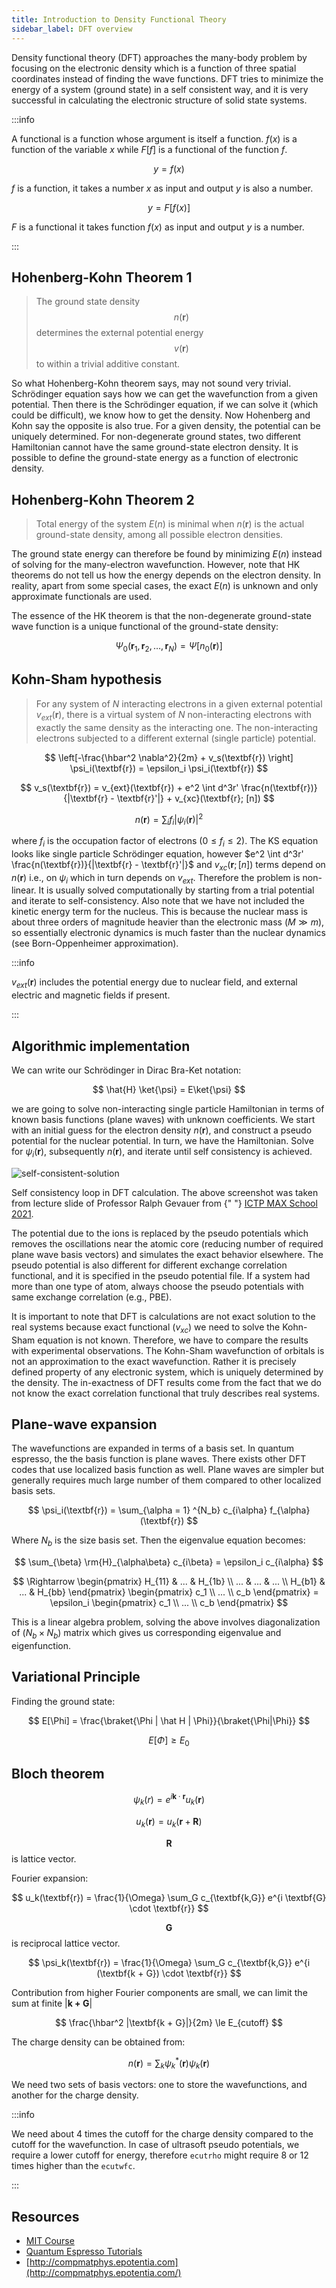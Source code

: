 ```yaml
---
title: Introduction to Density Functional Theory
sidebar_label: DFT overview
---
```


Density functional theory (DFT) approaches the many-body problem by focusing on
the electronic density which is a function of three spatial coordinates instead
of finding the wave functions. DFT tries to minimize the energy of a system
(ground state) in a self consistent way, and it is very successful in
calculating the electronic structure of solid state systems.

:::info

A functional is a function whose argument is itself a function. $f(x)$ is a
function of the variable $x$ while $F[f]$ is a functional of the function $f$.

$$
y = f(x)
$$

$f$ is a function, it takes a number $x$ as input and output $y$ is also a
number.

$$
y = F[f(x)]
$$

$F$ is a functional it takes function $f(x)$ as input and output $y$ is a
number.

:::

## Hohenberg-Kohn Theorem 1

> The ground state density $$n(\textbf{r})$$ determines the external potential
energy $$v(\textbf{r})$$ to within a trivial additive constant.

So what Hohenberg-Kohn theorem says, may not sound very trivial. Schrödinger
equation says how we can get the wavefunction from a given potential. Then there
is the Schrödinger equation, if we can solve it (which could be difficult), we
know how to get the density. Now Hohenberg and Kohn say the opposite is also
true. For a given density, the potential can be uniquely determined. For
non-degenerate ground states, two different Hamiltonian cannot have the same
ground-state electron density. It is possible to define the ground-state energy
as a function of electronic density.

## Hohenberg-Kohn Theorem 2

> Total energy of the system $E(n)$ is minimal when $n(\textbf{r})$ is the
actual ground-state density, among all possible electron densities.

The ground state energy can therefore be found by minimizing $E(n)$ instead of
solving for the many-electron wavefunction. However, note that HK theorems do
not tell us how the energy depends on the electron density. In reality, apart
from some special cases, the exact $E(n)$ is unknown and only approximate
functionals are used.

The essence of the HK theorem is that the non-degenerate ground-state wave
function is a unique functional of the ground-state density:

$$
\Psi_0(\textbf{r}_1, \textbf{r}_2, \dots, \textbf{r}_N) = \Psi[n_0(\textbf{r})]
$$

## Kohn-Sham hypothesis

> For any system of $N$ interacting electrons in a given external potential
$v_{ext} (\textbf{r})$, there is a virtual system of $N$ non-interacting
electrons with exactly the same density as the interacting one. The
non-interacting electrons subjected to a different external (single particle)
potential.

$$
\left[-\frac{\hbar^2 \nabla^2}{2m} + v_s(\textbf{r}) \right] \psi_i(\textbf{r})
= \epsilon_i \psi_i(\textbf{r})
$$

$$
v_s(\textbf{r}) = v_{ext}(\textbf{r}) + e^2 \int d^3r'
\frac{n(\textbf{r})}{|\textbf{r} - \textbf{r}'|} + v_{xc}(\textbf{r}; [n])
$$

$$
n(\textbf{r}) = \sum_i f_i |\psi_i (\textbf{r})|^2
$$

where $f_i$ is the occupation factor of electrons ($0 \le f_i \le 2$). The
KS equation looks like single particle Schrödinger equation, however $e^2 \int
d^3r' \frac{n(\textbf{r})}{|\textbf{r} - \textbf{r}'|}$ and $v_{xc} (\textbf{r};
[n])$ terms depend on $n(\textbf{r})$ i.e., on $\psi_i$ which in turn depends on
$v_{ext}$. Therefore the problem is non-linear. It is usually solved
computationally by starting from a trial potential and iterate to
self-consistency. Also note that we have not included the kinetic energy term
for the nucleus. This is because the nuclear mass is about three orders of
magnitude heavier than the electronic mass ($M \gg m)$, so essentially
electronic dynamics is much faster than the nuclear dynamics (see
Born-Oppenheimer approximation).


:::info

$v_{ext}(\textbf{r})$ includes the potential energy due to nuclear field, and
external electric and magnetic fields if present.

:::

## Algorithmic implementation

We can write our Schrödinger in Dirac Bra-Ket notation:

$$
\hat{H} \ket{\psi} = E\ket{\psi}
$$

we are going to solve non-interacting single particle Hamiltonian in terms of
known basis functions (plane waves) with unknown coefficients. We start with an
initial guess for the electron density $n(\textbf{r})$, and construct a pseudo
potential for the nuclear potential. In turn, we have the Hamiltonian. Solve for
$\psi_i(\textbf{r})$, subsequently $n(\textbf{r})$, and iterate until self
consistency is achieved.

<picture>
  <source type="image/webp" srcSet={require("/img/self-consistent-solution.webp").default} />
  <img src={require("/img/self-consistent-solution.png").default} alt="self-consistent-solution" />
</picture>
<p className="fig-caption">Self consistency loop in DFT calculation. The above
screenshot was taken from lecture slide of Professor Ralph Gevauer from {" "}
<a href="http://indico.ictp.it/event/9616/other-view?view=ictptimetable">
ICTP MAX School 2021</a>.</p>

The potential due to the ions is replaced by the pseudo potentials which removes
the oscillations near the atomic core (reducing number of required plane wave
basis vectors) and simulates the exact behavior elsewhere. The pseudo potential
is also different for different exchange correlation functional, and it is
specified in the pseudo potential file. If a system had more than one type of
atom, always choose the pseudo potentials with same exchange correlation (e.g.,
PBE).

It is important to note that DFT is calculations are not exact solution to the
real systems because exact functional ($v_{xc}$) we need to solve the Kohn-Sham
equation is not known. Therefore, we have to compare the results with
experimental observations. The Kohn-Sham wavefunction of orbitals is not an
approximation to the exact wavefunction. Rather it is precisely defined property
of any electronic system, which is uniquely determined by the density. The
in-exactness of DFT results come from the fact that we do not know the exact
correlation functional that truly describes real systems.

## Plane-wave expansion

The wavefunctions are expanded in terms of a basis set. In quantum espresso, the
the basis function is plane waves. There exists other DFT codes that use
localized basis function as well. Plane waves are simpler but generally requires
much large number of them compared to other localized basis sets.

$$
\psi_i(\textbf{r}) = \sum_{\alpha = 1} ^{N_b} c_{i\alpha} f_{\alpha}(\textbf{r})
$$

Where $N_b$ is the size basis set. Then the eigenvalue equation becomes:

$$
\sum_{\beta} \rm{H}_{\alpha\beta} c_{i\beta} = \epsilon_i c_{i\alpha}
$$

$$
\Rightarrow
\begin{pmatrix}
H_{11} &  ... & H_{1b} \\
... & ... & ... \\
H_{b1} & ... & H_{bb}
\end{pmatrix}
\begin{pmatrix}
c_1 \\
... \\
c_b
\end{pmatrix}
= \epsilon_i
\begin{pmatrix}
c_1 \\
... \\
c_b
\end{pmatrix}
$$

This is a linear algebra problem, solving the above involves diagonalization of
($N_b \times N_b$) matrix which gives us corresponding eigenvalue and
eigenfunction.

## Variational Principle

Finding the ground state:

$$
E[\Phi] = \frac{\braket{\Phi | \hat H | \Phi}}{\braket{\Phi|\Phi}}
$$

$$
E[\Phi] \ge E_0
$$

## Bloch theorem

$$
\psi_k(r) = e^{i \textbf{k} \cdot \textbf{r}} u_k(\textbf{r})
$$

$$
u_k(\textbf{r}) = u_k(\textbf{r} + \textbf{R})
$$

$$\textbf{R}$$ is lattice vector.

Fourier expansion:

$$
u_k(\textbf{r}) = \frac{1}{\Omega} \sum_G c_{\textbf{k,G}} e^{i \textbf{G} \cdot
\textbf{r}}
$$

$$\textbf{G}$$ is reciprocal lattice vector.

$$
\psi_k(\textbf{r}) = \frac{1}{\Omega} \sum_G c_{\textbf{k,G}}
e^{i (\textbf{k + G}) \cdot \textbf{r}}
$$

Contribution from higher Fourier components are small, we can limit the sum at
finite $|\textbf{k + G}|$

$$
\frac{\hbar^2 |\textbf{k + G}|}{2m} \le E_{cutoff}
$$

The charge density can be obtained from:

$$
n(\textbf{r}) = \sum_k \psi_k^*(\textbf{r}) \psi_k(\textbf{r})
$$

We need two sets of basis vectors: one to store the wavefunctions, and another
for the charge density.

:::info

We need about 4 times the cutoff for the charge density compared to the cutoff
for the wavefunction. In case of ultrasoft pseudo potentials, we require a lower
cutoff for energy, therefore `ecutrho` might require 8 or 12 times higher than
the `ecutwfc`.

:::

## Resources

- [MIT Course](https://ocw.mit.edu/courses/materials-science-and-engineering/3-320-atomistic-computer-modeling-of-materials-sma-5107-spring-2005/video-lectures/)
- [Quantum Espresso Tutorials](https://www.quantum-espresso.org/resources/tutorials)
- [http://compmatphys.epotentia.com](http://compmatphys.epotentia.com/)
